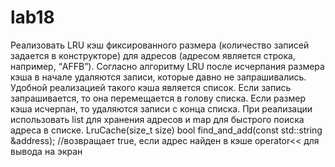 # lab18
Реализовать LRU кэш фиксированного размера (количество записей задается в конструкторе) для адресов (адресом является строка, например, “AFFB”). Согласно алгоритму LRU после исчерпания размера кэша в начале удаляются записи, которые давно не запрашивались. Удобной реализацией такого кэша является список. Если запись запрашивается, то она перемещается в голову списка. Если размер кэша исчерпан, то удаляются записи с конца списка. При реализации использовать list для хранения адресов и map для быстрого поиска адреса в списке. LruCache(size_t size) bool find_and_add(const std::string &amp;address); //возвращает true, если адрес найден в кэше operator&lt;&lt; для вывода на экран

